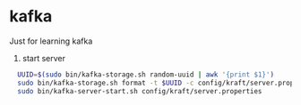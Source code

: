 # kafka
Just for learning kafka

1. start server

```bash
  UUID=$(sudo bin/kafka-storage.sh random-uuid | awk '{print $1}')
  sudo bin/kafka-storage.sh format -t $UUID -c config/kraft/server.properties
  sudo bin/kafka-server-start.sh config/kraft/server.properties
```
